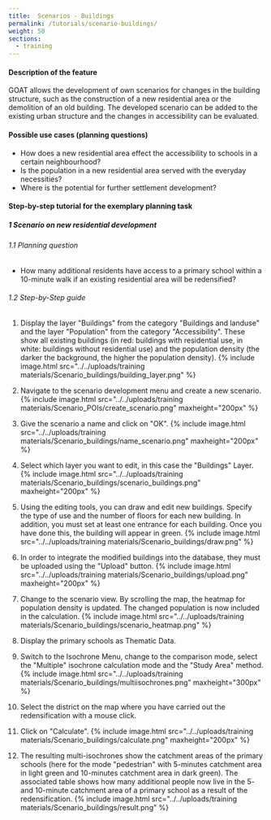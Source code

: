 ```yaml
---
title:  Scenarios - Buildings
permalink: /tutorials/scenario-buildings/
weight: 50
sections:
  - training
---
```


#### Description of the feature
GOAT allows the development of own scenarios for changes in the building structure, such as the construction of a new residential area or the demolition of an old building. The developed scenario can be added to the existing urban structure and the changes in accessibility can be evaluated. 

#### Possible use cases (planning questions)
- How does a new residential area effect the accessibility to schools in a certain neighbourhood?
- Is the population in a new residential area served with the everyday necessities?
- Where is the potential for further settlement development?

#### Step-by-step tutorial for the exemplary planning task
##### 1 Scenario on new residential development
###### 1.1 Planning question
- How many additional residents have access to a primary school within a 10-minute walk if an existing residential area will be redensified?


###### 1.2 Step-by-Step guide
1. Display the layer "Buildings" from the category "Buildings and landuse" and the layer "Population" from the category "Accessibility". These show all existing buildings (in red: buildings with residential use, in white: buildings without residential use) and the population density (the darker the background, the higher the population density).  {% include image.html src="../../uploads/training materials/Scenario_buildings/building_layer.png"  %}

2. Navigate to the scenario development menu and create a new scenario.  {% include image.html src="../../uploads/training materials/Scenario_POIs/create_scenario.png" maxheight="200px" %}

3. Give the scenario a name and click on "OK".  {% include image.html src="../../uploads/training materials/Scenario_buildings/name_scenario.png" maxheight="200px" %}

4. Select which layer you want to edit, in this case the "Buildings" Layer.  {% include image.html src="../../uploads/training materials/Scenario_buildings/scenario_buildings.png" maxheight="200px"  %}

5. Using the editing tools, you can draw and edit new buildings. Specify the type of use and the number of floors for each new building. In addition, you must set at least one entrance for each building. Once you have done this, the building will appear in green.  {% include image.html src="../../uploads/training materials/Scenario_buildings/draw.png"  %}

6. In order to integrate the modified buildings into the database, they must be uploaded using the "Upload" button.  {% include image.html src="../../uploads/training materials/Scenario_buildings/upload.png" maxheight="200px"  %}

7. Change to the scenario view. By scrolling the map, the heatmap for population density is updated. The changed population is now included in the calculation.  {% include image.html src="../../uploads/training materials/Scenario_buildings/scenario_heatmap.png"  %}  

8. Display the primary schools as Thematic Data.   

9. Switch to the Isochrone Menu, change to the comparison mode, select the "Multiple" isochrone calculation mode and the "Study Area" method.  {% include image.html src="../../uploads/training materials/Scenario_buildings/multiisochrones.png" maxheight="300px"  %}

10. Select the district on the map where you have carried out the redensification with a mouse click.

11. Click on "Calculate".  {% include image.html src="../../uploads/training materials/Scenario_buildings/calculate.png" maxheight="200px"  %}

11. The resulting multi-isochrones show the catchment areas of the primary schools (here for the mode "pedestrian" with 5-minutes catchment area in light green and 10-minutes catchment area in dark green). The associated table shows how many additional people now live in the 5- and 10-minute catchment area of a primary school as a result of the redensification.  {% include image.html src="../../uploads/training materials/Scenario_buildings/result.png" %}

 